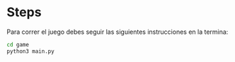 # Steps

Para correr el juego debes seguir las siguientes instrucciones en la termina:

```sh
cd game
python3 main.py
```
